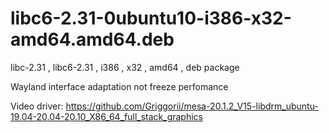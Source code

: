 # libc6-2.31-0ubuntu10-i386-x32-amd64.amd64.deb
libc-2.31 , libc6-2.31 , i386 , x32 , amd64 , deb package

Wayland interface adaptation not freeze perfomance

Video driver: https://github.com/Griggorii/mesa-20.1.2_V15-libdrm_ubuntu-19.04-20.04-20.10_X86_64_full_stack_graphics
